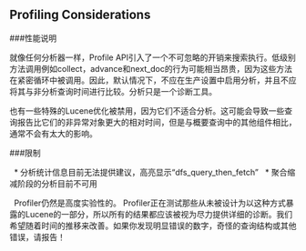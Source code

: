 ## Profiling Considerations

###性能说明

就像任何分析器一样，Profile API引入了一个不可忽略的开销来搜索执行。低级别方法调用例如collect，advance和next_doc的行为可能相当昂贵，因为这些方法在紧密循环中被调用。因此，默认情况下，不应在生产设置中启用分析，并且不应将其与非分析查询时间进行比较。分析只是一个诊断工具。

也有一些特殊的Lucene优化被禁用，因为它们不适合分析。这可能会导致一些查询报告比它们的非异常对象更大的相对时间，但是与概要查询中的其他组件相比，通常不会有太大的影响。

###限制

  * 分析统计信息目前无法提供建议，高亮显示“dfs_query_then_fetch”
  * 聚合缩减阶段的分析目前不可用

  Profiler仍然是高度实验性的。 Profiler正在测试那些从未被设计为以这种方式暴露的Lucene的一部分，所以所有的结果都应该被视为尽力提供详细的诊断。我们希望随着时间的推移来改善。如果你发现明显错误的数字，奇怪的查询结构或其他错误，请报告！

